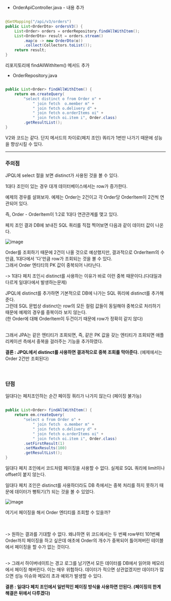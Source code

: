 * OrderApiController.java - 내용 추가

```java

@GetMapping("/api/v3/orders")
public List<OrderDto> ordersV3() {
    List<Order> orders = orderRepository.findAllWithItem();
    List<OrderDto> result = orders.stream()
        .map(o -> new OrderDto(o))
        .collect(Collectors.toList());
    return result;
}

```

리포지토리에 findAllWithItem() 메서드 추가

* OrderRepository.java

```java

public List<Order> findAllWithItem() {
    return em.createQuery(
        "select distinct o from Order o" +
            " join fetch  o.member m" +
            " join fetch o.delivery d" +
            " join fetch o.orderItems oi" +
            " join fetch oi.item i", Order.class)
        .getResultList();
}

```

V2와 코드는 같다. 단지 메서드의 차이로(페치 조인) 쿼리가 1번만 나가기 때문에 성능을 향상시킬 수 있다.

---

### 주의점

JPQL에 select 절을 보면 distinct가 사용된 것을 볼 수 있다.

 

1대다 조인이 있는 경우 대개 데이터베이스에서는 row가 증가한다.

예제의 경우를 살펴보자. 예제는 Order는 2건이고 각 Order당 OrderItem이 2건씩 연관되어 있다.

즉, Order - OrderItem이 1:2로 1대다 연관관계를 맺고 있다.<br/>

페치 조인 결과 DB에 보내진 SQL 쿼리를 직접 찍어보면 다음과 같이 데이터 값이 나온다.

![image](https://user-images.githubusercontent.com/78454649/154833270-31a05fd9-49fb-4035-8cd9-73bd0604f681.png)

Order를 조회하기 때문에 2건이 나올 것으로 예상했지만, 결과적으로 OrderItem의 수만큼, 1대다에서 '다'만큼 row가 조회되는 것을 볼 수 있다. <br/>
그래서 Order 엔티티의 PK 값이 중복되어 나타난다.

-> 1대다 페치 조인시 distinct를 사용하는 이유가 바로 이런 중복 때문이다.(다대일과 다르게 일대다에서 발생하는문제) <br/>

JPQL에 distinct를 추가하면 기본적으로 DB에 나가는 SQL 쿼리에 distinct를 추가해준다. <br/>
그런데 SQL 문법상 distinct는 row의 모든 컬럼 값들이 동일해야 중복으로 처리하기 때문에 예제의 경우를 중복이라 보지 않는다. <br/>
(한 Order에 대해 OrderItem이 두건이기 때문에 row가 정확히 같지 않다) <br/><br/>

그래서 JPA는 같은 엔티티가 조회되면, 즉, 같은 PK 값을 갖는 엔티티가 조회되면 애플리케이션 측에서 중복을 걸러주는 기능을 추가하였다.

**결론 : JPQL에서 distinct를 사용하면 결과적으로 중복 조회를 막아준다.** (예제에서는 Order 2건만 조회된다)
<br/><br/><br/>

### 단점

일대다는 페치조인하는 순간 페이징 쿼리가 나가지 않는다 (페이징 불가능)

```java

public List<Order> findAllWithItem() {
    return em.createQuery(
        "select o from Order o" +
            " join fetch  o.member m" +
            " join fetch o.delivery d" +
            " join fetch o.orderItems oi" +
            " join fetch oi.item i", Order.class)
        .setFirstResult(1)
        .setMaxResults(100)
        .getResultList();
}

```

일대다 페치 조인에서 코드처럼 페이징을 사용할 수 없다. 실제로 SQL 쿼리에 limit이나 offset이 붙지 않는다.

일대다 페치 조인은 distinct를 사용하더라도 DB 측에서는 중복 처리를 하지 못하기 때문에 데이터가 뻥튀기(?) 되는 것을 볼 수 있었다. 

![image](https://user-images.githubusercontent.com/78454649/154833586-90cfe457-700b-45b5-af91-4b8524e59b08.png)

여기서 페이징을 해서 Order 엔티티를 조회할 수 있을까? <br/><br/><br/>

-> 원하는 결과를 기대할 수 없다. 왜냐하면 위 코드에서는 두 번째 row부터 101번째 Order까지 페이징을 하고 싶은데 애초에 Order의 개수가 중복되어 틀어져버린 테이블에서 페이징을 할 수가 없는 것이다.
<br/><br/>

-> 그래서 하이버네이트는 경고 로그를 남기면서 모든 데이터를 DB에서 읽어와 메모리에서 페이징 해버린다.
이는 매우 위험하다. 데이터가 적으면 상관없겠지만 데이터가 많으면 성능 이슈와 메모리 초과 예외가 발생할 수 있다.<br/>

**결론 : 일대다 페치 조인에서 일반적인 페이징 방식을 사용하면 안된다. (페이징의 한계 해결은 뒤에서 다루겠다)**



